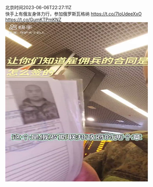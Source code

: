 北京时间2023-06-06T22:27:11Z<br>快手上有俄友身体力行，参加俄罗斯瓦格纳 https://t.co/7IoUdeeXxO https://t.co/GumKTPmKNZ<br><img src='/temp/video/2023/t-Month-6/t-Day-06/GFWfrog/1666089354572476416_0.jpg' width='450' height='500'><br><br>